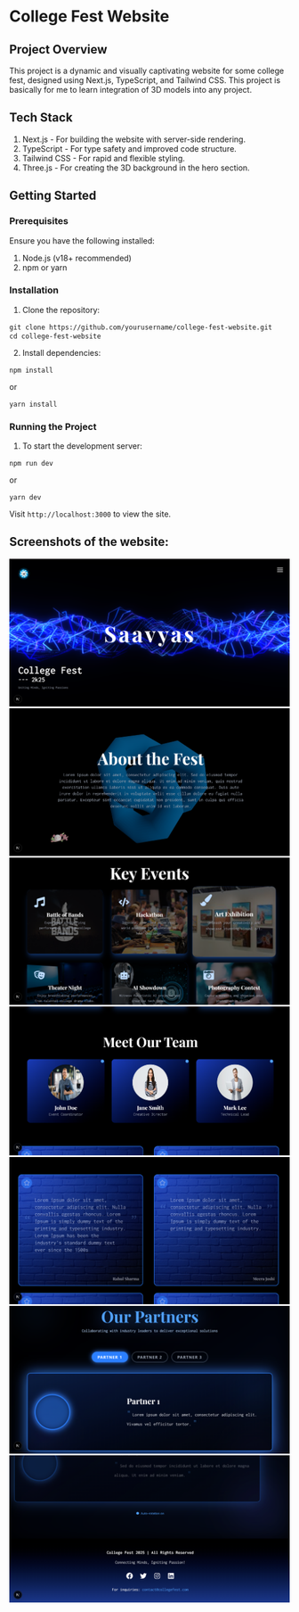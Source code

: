 # College Fest Website

## Project Overview
This project is a dynamic and visually captivating website for some college fest, designed using Next.js, TypeScript, and Tailwind CSS. This project is basically for me to learn integration of 3D models into any project.

## Tech Stack
1. Next.js - For building the website with server-side rendering.<br>
2. TypeScript - For type safety and improved code structure.<br>
3. Tailwind CSS - For rapid and flexible styling.<br>
4. Three.js - For creating the 3D background in the hero section.<br>

## Getting Started

### Prerequisites
Ensure you have the following installed:<br>
1. Node.js (v18+ recommended)<br>
2. npm or yarn<br>

### Installation
1. Clone the repository:<br>
```
git clone https://github.com/yourusername/college-fest-website.git
cd college-fest-website
```

2. Install dependencies:<br>
```
npm install
```
or<br>
```
yarn install
```

### Running the Project
1. To start the development server:<br>
```
npm run dev
```
or<br>
```
yarn dev
```
Visit ``` http://localhost:3000 ``` to view the site.

## Screenshots of the website:
![S1](./img1.png)
![S2](./img2.png)
![S3](./img3.png)
![S4](./img4.png)
![S5](./img5.png)
![S6](./img6.png)
![S7](./img7.png)
